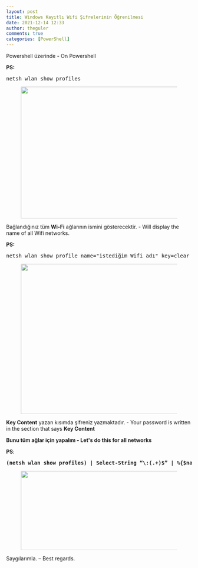 ```yaml
---
layout: post
title: Windows Kayıtlı Wifi Şifrelerinin Öğrenilmesi
date: 2021-12-14 12:33
author: theguler
comments: true
categories: [PowerShell]
---
```

<!-- wp:paragraph -->
<p>Powershell üzerinde - On Powershell</p>
<!-- /wp:paragraph -->

<!-- wp:paragraph -->
<p><strong>PS:</strong></p>
<!-- /wp:paragraph -->

<!-- wp:preformatted -->
<pre id="block-212c4770-1090-40f9-a3aa-882bb19bd474" class="wp-block-preformatted">netsh wlan show profiles</pre>
<!-- /wp:preformatted -->

<!-- wp:image {"id":648,"width":666,"height":356,"sizeSlug":"large","linkDestination":"none"} -->
<figure class="wp-block-image size-large is-resized"><img src="https://theguler.wordpress.com/wp-content/uploads/2021/12/wf.jpg?w=933" alt="" class="wp-image-648" width="666" height="356" /></figure>
<!-- /wp:image -->

<!-- wp:paragraph -->
<p>Bağlandığınız tüm&nbsp;<strong>Wi-Fi</strong>&nbsp;ağlarının ismini gösterecektir. - Will display the name of all Wifi networks.</p>
<!-- /wp:paragraph -->

<!-- wp:paragraph -->
<p><strong>PS:</strong> </p>
<!-- /wp:paragraph -->

<!-- wp:preformatted -->
<pre id="block-212c4770-1090-40f9-a3aa-882bb19bd474" class="wp-block-preformatted">netsh wlan show profile name="istediğim Wifi adı" key=clear</pre>
<!-- /wp:preformatted -->

<!-- wp:image {"id":651,"width":718,"height":406,"sizeSlug":"large","linkDestination":"none"} -->
<figure class="wp-block-image size-large is-resized"><img src="https://theguler.wordpress.com/wp-content/uploads/2021/12/inkedwi-fi.jpg?w=932" alt="" class="wp-image-651" width="718" height="406" /></figure>
<!-- /wp:image -->

<!-- wp:paragraph -->
<p><strong>Key Content</strong>&nbsp;yazan kısımda şifreniz yazmaktadır. - Your password is written in the section that says <strong>Key Content</strong></p>
<!-- /wp:paragraph -->

<!-- wp:paragraph -->
<p><strong>Bunu tüm ağlar için yapalım - Let's do this for all networks</strong></p>
<!-- /wp:paragraph -->

<!-- wp:paragraph -->
<p><strong>PS</strong>: </p>
<!-- /wp:paragraph -->

<!-- wp:preformatted -->
<pre id="block-212c4770-1090-40f9-a3aa-882bb19bd474" class="wp-block-preformatted"><strong>(netsh wlan show profiles) | Select-String “\:(.+)$” | %{$name=$_.Matches.Groups[1].Value.Trim(); $_} | %{(netsh wlan show profile name=”$name” key=clear)} | Select-String “Key Content\W+\:(.+)$” | %{$pass=$_.Matches.Groups[1].Value.Trim(); $_} | %{[PSCustomObject]@{ PROFILE_NAME=$name;PASSWORD=$pass }} | Format-Table -AutoSize</strong></pre>
<!-- /wp:preformatted -->

<!-- wp:image {"id":655,"width":672,"height":214,"sizeSlug":"large","linkDestination":"none"} -->
<figure class="wp-block-image size-large is-resized"><img src="https://theguler.wordpress.com/wp-content/uploads/2021/12/toplu.png?w=750" alt="" class="wp-image-655" width="672" height="214" /></figure>
<!-- /wp:image -->

<!-- wp:paragraph -->
<p>Saygılarımla. – Best regards.</p>
<!-- /wp:paragraph -->
